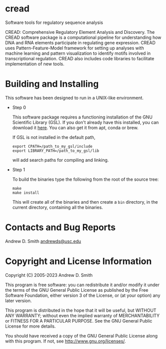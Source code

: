 # cread

Software tools for regulatory sequence analysis

CREAD: Comprehensive Regulatory Element Analysis and Discovery. The
CREAD software package is a computational pipeline for understanding
how DNA and RNA elements participate in regulating gene expression.
CREAD uses Pattern-Feature-Model framework for setting up analyses
with machine learning and pattern visualization to identify motifs
involved in transcriptional regulation. CREAD also includes code
libraries to facilitate implementation of new tools.

Building and Installing
=======================

This software has been designed to run in a UNIX-like environment.

* Step 0

  This software package requires a functioning installation of the GNU
  Scientific Library (GSL). If you don't already have this installed,
  you can download it [here](http://www.gnu.org/software/gsl/). You can
  also get it from apt, conda or brew.

  If GSL is not installed in the default path,
  ```console
  export CPATH=/path_to_my_gsl/include
  export LIBRARY_PATH=/path_to_my_gsl/lib
  ```
  will add search paths for compiling and linking.

* Step 1

  To build the binaries type the following from the root of the
  source tree:
  ```console
  make
  make install
  ```
  This will create all of the binaries and then create a `bin`
  directory, in the current directory, containing all the binaries.

Contacts and Bug Reports
========================

Andrew D. Smith
andrewds@usc.edu

Copyright and License Information
=================================

Copyright (C) 2005-2023
Andrew D. Smith

This program is free software: you can redistribute it and/or modify
it under the terms of the GNU General Public License as published by
the Free Software Foundation, either version 3 of the License, or
(at your option) any later version.

This program is distributed in the hope that it will be useful,
but WITHOUT ANY WARRANTY; without even the implied warranty of
MERCHANTABILITY or FITNESS FOR A PARTICULAR PURPOSE.  See the
GNU General Public License for more details.

You should have received a copy of the GNU General Public License
along with this program.  If not, see <http://www.gnu.org/licenses/>.
